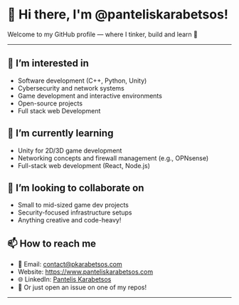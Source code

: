 # 👋 Hi there, I'm @panteliskarabetsos!

Welcome to my GitHub profile — where I tinker, build and learn 🚀

---

## 👀 I’m interested in
- Software development (C++, Python, Unity)
- Cybersecurity and network systems
- Game development and interactive environments
- Open-source projects
- Full stack web Development

## 🌱 I’m currently learning
- Unity for 2D/3D game development
- Networking concepts and firewall management (e.g., OPNsense)
- Full-stack web development (React, Node.js)

## 💞️ I’m looking to collaborate on
- Small to mid-sized game dev projects
- Security-focused infrastructure setups
- Anything creative and code-heavy!

## 📫 How to reach me
- 📧 Email: contact@pkarabetsos.com
- Website: https://www.panteliskarabetsos.com
- 🌐 LinkedIn: [Pantelis Karabetsos](https://www.linkedin.com/in/panteliskarabetsos)
- 💬 Or just open an issue on one of my repos!

---

<!---
panteliskarabetsos/panteliskarabetsos is a ✨ special ✨ repository because its `README.md` (this file) appears on your GitHub profile.
You can click the Preview link to take a look at your changes.
--->
